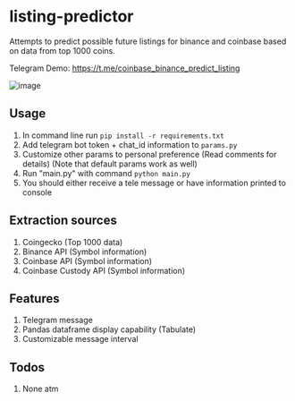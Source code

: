 # listing-predictor
Attempts to predict possible future listings for binance and coinbase based on data from top 1000 coins.

Telegram Demo: https://t.me/coinbase_binance_predict_listing

![image](https://user-images.githubusercontent.com/63389110/127801749-bf2957d5-7a72-44af-a2a0-81a1524de40c.png)


## Usage

1. In command line run ```pip install -r requirements.txt```
2. Add telegram bot token + chat_id information to ```params.py```
3. Customize other params to personal preference (Read comments for details) (Note that default params work as well)
4. Run "main.py" with command ```python main.py```
5. You should either receive a tele message or have information printed to console


## Extraction sources
1. Coingecko (Top 1000 data)
2. Binance API (Symbol information)
3. Coinbase API (Symbol information)
4. Coinbase Custody API (Symbol information)

## Features
1. Telegram message
2. Pandas dataframe display capability (Tabulate)
3. Customizable message interval

## Todos
1. None atm
